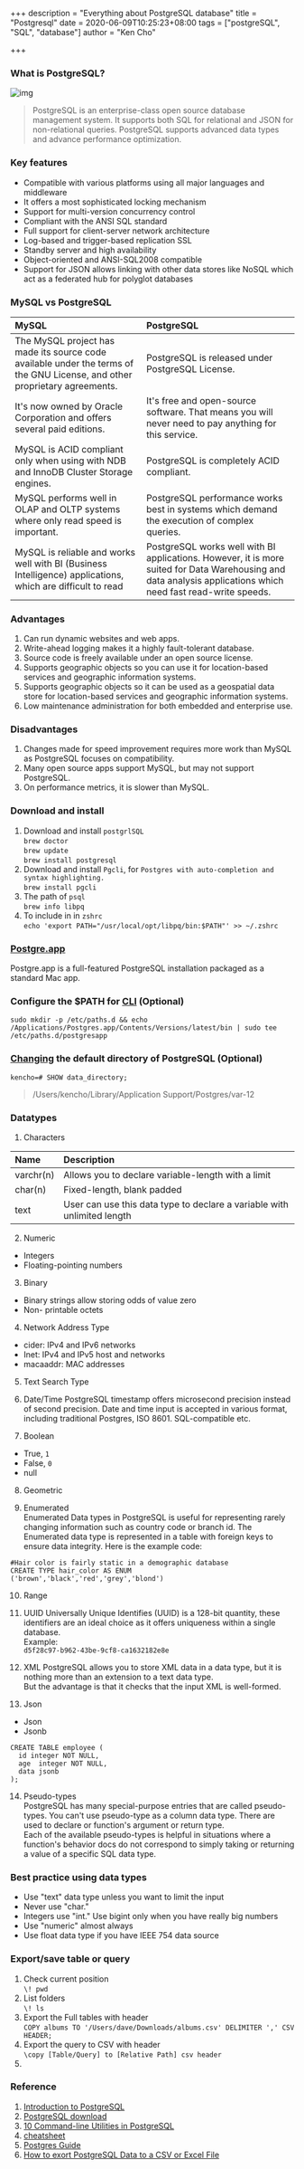 +++
description = "Everything about PostgreSQL database"
title = "Postgresql"
date = 2020-06-09T10:25:23+08:00
tags = ["postgreSQL", "SQL", "database"]
author = "Ken Cho"

+++
### What is PostgreSQL?
![img](/image/postgresql_logo.png)
>PostgreSQL is an enterprise-class open source database management system. 
>It supports both SQL for relational and JSON for non-relational queries.
>PostgreSQL supports advanced data types and advance performance optimization.

### Key features
- Compatible with various platforms using all major languages and middleware
- It offers a most sophisticated locking mechanism
- Support for multi-version concurrency control
- Compliant with the ANSI SQL standard
- Full support for client-server network architecture
- Log-based and trigger-based replication SSL
- Standby server and high availability
- Object-oriented and ANSI-SQL2008 compatible
- Support for JSON allows linking with other data stores like NoSQL which act as a federated hub for polyglot databases

### MySQL vs PostgreSQL
| MySQL | PostgreSQL |
|:-------|:------------|
|The MySQL project has made its source code available under the terms of the GNU License, and other proprietary agreements.	| PostgreSQL is released under PostgreSQL License.|
|It's now owned by Oracle Corporation and offers several paid editions.	| It's free and open-source software. That means you will never need to pay anything for this service.|
|MySQL is ACID compliant only when using with NDB and InnoDB Cluster Storage engines. | PostgreSQL is completely ACID compliant.|
|MySQL performs well in OLAP and OLTP systems where only read speed is important.	| PostgreSQL performance works best in systems which demand the execution of complex queries.|
|MySQL is reliable and works well with BI (Business Intelligence) applications, which are difficult to read	| PostgreSQL works well with BI applications. However, it is more suited for Data Warehousing and data analysis applications which need fast read-write speeds.|

### Advantages
1. Can run dynamic websites and web apps.  
2. Write-ahead logging makes it a highly fault-tolerant database.
3. Source code is freely available under an open source license.
4. Supports geographic objects so you can use it for location-based services and geographic information systems.  
5. Supports geographic objects so it can be used as a geospatial data store for location-based services and geographic information systems.
6. Low maintenance administration for both embedded and enterprise use.

### Disadvantages
1. Changes made for speed improvement requires more work than MySQL as PostgreSQL focuses on compatibility.
2. Many open source apps support MySQL, but may not support PostgreSQL.
3. On performance metrics, it is slower than MySQL.

### Download and install
1. Download and install `postgrlSQL`  
`brew doctor`  
`brew update`  
`brew install postgresql`
2. Download and install `Pgcli`, for `Postgres with auto-completion and syntax highlighting.`  
`brew install pgcli`
3. The path of `psql`  
`brew info libpq`
4. To include in in `zshrc`  
`echo 'export PATH="/usr/local/opt/libpq/bin:$PATH"' >> ~/.zshrc`

### [Postgre.app](https://postgresapp.com/downloads.html) 
Postgre.app is a full-featured PostgreSQL installation packaged as a standard Mac app. 


### Configure the $PATH for [CLI](https://postgresapp.com/documentation/cli-tools.html) (Optional)
`sudo mkdir -p /etc/paths.d &&
 echo /Applications/Postgres.app/Contents/Versions/latest/bin | sudo tee /etc/paths.d/postgresapp`
 
 ### [Changing](https://thecodinginterface.com/blog/postgresql-changing-data-directory/) the default directory of PostgreSQL (Optional)
 `kencho=# SHOW data_directory;`
 >/Users/kencho/Library/Application Support/Postgres/var-12
 
### Datatypes
1. Characters  

 |Name|Description|
 |:---|:---|
 |varchr(n)|Allows you to declare variable-length with a limit|
 |char(n)|Fixed-length, blank padded|
 |text|User can use this data type to declare a variable with unlimited length|
 
2. Numeric  
- Integers
- Floating-pointing numbers

3. Binary  
- Binary strings allow storing odds of value zero
- Non- printable octets

4. Network Address Type
- cider: IPv4 and IPv6 networks
- Inet: IPv4 and IPv5 host and networks
- macaaddr: MAC addresses

5. Text Search Type

6. Date/Time 
PostgreSQL timestamp offers microsecond precision instead of second precision. Date and time input is accepted in various format, including traditional Postgres, ISO 8601. SQL-compatible etc.

7. Boolean
- True, `1`
- False, `0`
- null

8. Geometric 

9. Enumerated  
Enumerated Data types in PostgreSQL is useful for representing rarely changing information such as country code or branch id. 
The Enumerated data type is represented in a table with foreign keys to ensure data integrity. Here is the example code:
```postgresql
#Hair color is fairly static in a demographic database
CREATE TYPE hair_color AS ENUM
('brown','black','red','grey','blond')
```
10. Range

11. UUID
Universally Unique Identifies (UUID) is a 128-bit quantity, these identifiers are an ideal choice as it offers uniqueness within a single database.  
Example:  
`d5f28c97-b962-43be-9cf8-ca1632182e8e`

12. XML 
 PostgreSQL allows you to store XML data in a data type, but it is nothing more than an extension to a text data type.  
 But the advantage is that it checks that the input XML is well-formed.
 
13. Json
 - Json  
 - Jsonb  
 ```postgresql
 CREATE TABLE employee (
   id integer NOT NULL,
   age  integer NOT NULL,
   data jsonb
 );
```

14. Pseudo-types  
PostgreSQL has many special-purpose entries that are called pseudo-types. 
You can't use pseudo-type as a column data type. 
There are used to declare or function's argument or return type.  
Each of the available pseudo-types is helpful in situations where a function's behavior docs do not correspond to simply taking or returning a value of a specific SQL data type.

### Best practice using data types
- Use "text" data type unless you want to limit the input
- Never use "char."
- Integers use "int." Use bigint only when you have really big numbers
- Use "numeric" almost always
- Use float data type if you have IEEE 754 data source

### Export/save table or query
1. Check current position  
`\! pwd`  
2. List folders  
`\! ls`  
3. Export the Full tables with header   
`COPY albums TO '/Users/dave/Downloads/albums.csv' DELIMITER ',' CSV HEADER;`  
4. Export the query to CSV with header   
`\copy [Table/Query] to [Relative Path] csv header`
4.


### Reference
1. [Introduction to PostgreSQL](https://www.guru99.com/introduction-postgresql.html)
2. [PostgreSQL download](https://www.postgresql.org/download/)
3. [10 Command-line Utilities in PostgreSQL](https://www.datacamp.com/community/tutorials/10-command-line-utilities-postgresql)
4. [cheatsheet](https://gist.github.com/Kartones/dd3ff5ec5ea238d4c546)
5. [Postgres Guide](http://postgresguide.com/utilities/psql.html)
6. [How to exort PostgreSQL Data to a CSV or Excel File](https://dataschool.com/learn-sql/how-to-export-data-to-csv-or-excel/)
